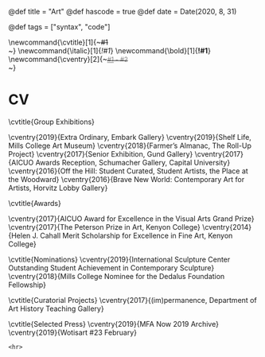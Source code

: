 @def title = "Art"
@def hascode = true
@def date = Date(2020, 8, 31)

@def tags = ["syntax", "code"]

<!-- \newcommand{\title}[2]{~~~<span style="color:#1; font-weight: 800">#2</span><br>~~~} -->
\newcommand{\cvtitle}[1]{~~~<span>#1</span><br>~~~}
\newcommand{\italic}[1]{_*!#1*_}
\newcommand{\bold}[1]{__!#1__}
\newcommand{\cventry}[2]{~~~<span style="color:grey; font-size:90%"><u>#1</u> - #2</span><br>~~~}


# CV

\cvtitle{Group Exhibitions}

\cventry{2019}{Extra Ordinary, Embark Gallery}
\cventry{2019}{Shelf Life, Mills College Art Museum}
\cventry{2018}{Farmer’s Almanac, The Roll-Up Project}
\cventry{2017}{Senior Exhibition, Gund Gallery}
\cventry{2017}{AICUO Awards Reception, Schumacher Gallery, Capital University}
\cventry{2016}{Off the Hill: Student Curated, Student Artists, the Place at the Woodward}
\cventry{2016}{Brave New World: Contemporary Art for Artists, Horvitz Lobby Gallery}

\cvtitle{Awards}

\cventry{2017}{AICUO Award for Excellence in the Visual Arts Grand Prize}
\cventry{2017}{The Peterson Prize in Art, Kenyon College}
\cventry{2014}{Helen J. Cahall Merit Scholarship for Excellence in Fine Art, Kenyon College}

\cvtitle{Nominations}
\cventry{2019}{International Sculpture Center Outstanding Student Achievement in Contemporary Sculpture}
\cventry{2018}{Mills College Nominee for the Dedalus Foundation Fellowship}

\cvtitle{Curatorial Projects}
\cventry{2017}{(im)permanence, Department of Art History Teaching Gallery}

\cvtitle{Selected Press}
\cventry{2019}{MFA Now 2019 Archive}
\cventry{2019}{Wotisart #23 February}


~~~
<hr>
~~~